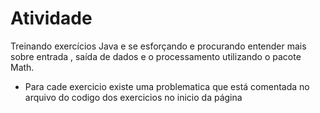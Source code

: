 # Atividade
Treinando exercícios Java e se esforçando e procurando entender mais sobre entrada , saída de dados  e o processamento utilizando  o pacote Math.
 - Para cade exercicio existe uma problematica que está comentada no arquivo do codigo dos exercicios no inicio da página 
